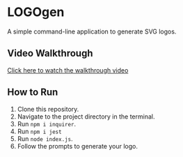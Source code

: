 # LOGOgen

A simple command-line application to generate SVG logos.

## Video Walkthrough

[Click here to watch the walkthrough video](https://drive.google.com/file/d/1Pn6TUI3V-DfmjSANEoar5S8yL45UqRmI/view)

## How to Run

1. Clone this repository.
2. Navigate to the project directory in the terminal.
3. Run `npm i inquirer`.
4. Run `npm i jest`
5. Run `node index.js`.
6. Follow the prompts to generate your logo.
